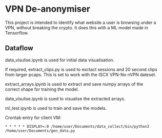 # VPN De-anonymiser

This project is intended to identify what website a user is browsing under a VPN, without breaking the crypto.
It does this with a ML model made in Tensorflow.

## Dataflow

data_visulise.ipynb is used for initial data visualisation.

If required, extract_clips.py is used to exctact sessions and 20 second clips from larger pcaps. This is set to work with the ISCX VPN-No nVPN dateset.

extract_arrays.ipynb is used to extract and save numpy arrays of the correct shape for training the model.

data_visulise.ipynb is sued to visualise the extracted arrays.


ml_test.ipynb is used to train and save the models. 


Crontab entry for client VM:
```
* * * * * DISPLAY=:0 /home/user/Documents/data_collect/bin/python3 /home/user/Documents/gen_data.py
```